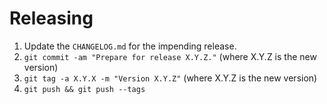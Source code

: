 # Releasing

 1. Update the `CHANGELOG.md` for the impending release.
 1. `git commit -am "Prepare for release X.Y.Z."` (where X.Y.Z is the new version)
 1. `git tag -a X.Y.X -m "Version X.Y.Z"` (where X.Y.Z is the new version)
 1. `git push && git push --tags`